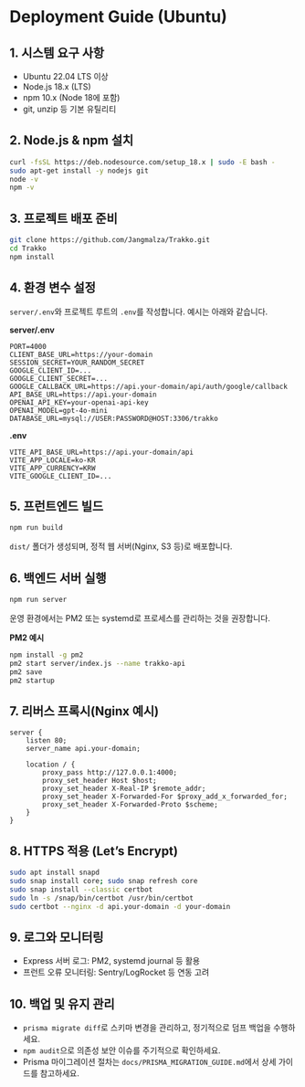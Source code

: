 ﻿# Deployment Guide (Ubuntu)

## 1. 시스템 요구 사항
- Ubuntu 22.04 LTS 이상
- Node.js 18.x (LTS)
- npm 10.x (Node 18에 포함)
- git, unzip 등 기본 유틸리티

## 2. Node.js & npm 설치
```bash
curl -fsSL https://deb.nodesource.com/setup_18.x | sudo -E bash -
sudo apt-get install -y nodejs git
node -v
npm -v
```

## 3. 프로젝트 배포 준비
```bash
git clone https://github.com/Jangmalza/Trakko.git
cd Trakko
npm install
```

## 4. 환경 변수 설정
`server/.env`와 프로젝트 루트의 `.env`를 작성합니다. 예시는 아래와 같습니다.

**server/.env**
```
PORT=4000
CLIENT_BASE_URL=https://your-domain
SESSION_SECRET=YOUR_RANDOM_SECRET
GOOGLE_CLIENT_ID=...
GOOGLE_CLIENT_SECRET=...
GOOGLE_CALLBACK_URL=https://api.your-domain/api/auth/google/callback
API_BASE_URL=https://api.your-domain
OPENAI_API_KEY=your-openai-api-key
OPENAI_MODEL=gpt-4o-mini
DATABASE_URL=mysql://USER:PASSWORD@HOST:3306/trakko
```

**.env**
```
VITE_API_BASE_URL=https://api.your-domain/api
VITE_APP_LOCALE=ko-KR
VITE_APP_CURRENCY=KRW
VITE_GOOGLE_CLIENT_ID=...
```

## 5. 프런트엔드 빌드
```bash
npm run build
```
`dist/` 폴더가 생성되며, 정적 웹 서버(Nginx, S3 등)로 배포합니다.

## 6. 백엔드 서버 실행
```bash
npm run server
```
운영 환경에서는 PM2 또는 systemd로 프로세스를 관리하는 것을 권장합니다.

**PM2 예시**
```bash
npm install -g pm2
pm2 start server/index.js --name trakko-api
pm2 save
pm2 startup
```

## 7. 리버스 프록시(Nginx 예시)
```
server {
    listen 80;
    server_name api.your-domain;

    location / {
        proxy_pass http://127.0.0.1:4000;
        proxy_set_header Host $host;
        proxy_set_header X-Real-IP $remote_addr;
        proxy_set_header X-Forwarded-For $proxy_add_x_forwarded_for;
        proxy_set_header X-Forwarded-Proto $scheme;
    }
}
```

## 8. HTTPS 적용 (Let’s Encrypt)
```bash
sudo apt install snapd
sudo snap install core; sudo snap refresh core
sudo snap install --classic certbot
sudo ln -s /snap/bin/certbot /usr/bin/certbot
sudo certbot --nginx -d api.your-domain -d your-domain
```

## 9. 로그와 모니터링
- Express 서버 로그: PM2, systemd journal 등 활용
- 프런트 오류 모니터링: Sentry/LogRocket 등 연동 고려

## 10. 백업 및 유지 관리
- `prisma migrate diff`로 스키마 변경을 관리하고, 정기적으로 덤프 백업을 수행하세요.
- `npm audit`으로 의존성 보안 이슈를 주기적으로 확인하세요.
- Prisma 마이그레이션 절차는 `docs/PRISMA_MIGRATION_GUIDE.md`에서 상세 가이드를 참고하세요.
